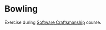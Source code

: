 # Bowling

Exercise during [Software Craftsmanship](https://informator.se/utbildningar/systemutveckling/it-arkitektur/arkitektur/software-craftsmanship) course.
